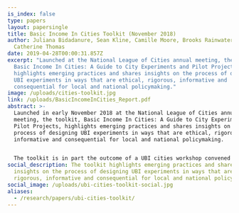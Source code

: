 ```yaml
---
is_index: false
type: papers
layout: papersingle
title: Basic Income In Cities Toolkit (November 2018)
author: Juliana Bidadanure, Sean Kline, Camille Moore, Brooks Rainwater, &
  Catherine Thomas
date: 2019-04-28T00:00:31.857Z
excerpt: "Launched at the National League of Cities annual meeting, the toolkit,
  Basic Income In Cities: A Guide to City Experiments and Pilot Projects,
  highlights emerging practices and shares insights on the process of designing
  UBI experiments in ways that are ethical, rigorous, informative and
  consequential for local and national policymaking."
image: /uploads/cities-toolkit.jpg
link: /uploads/BasicIncomeInCities_Report.pdf
abstract: >-
  Launched in early November 2018 at the National League of Cities annual
  meeting, the toolkit, Basic Income In Cities: A Guide to City Experiments and
  Pilot Projects, highlights emerging practices and shares insights on the
  process of designing UBI experiments in ways that are ethical, rigorous,
  informative and consequential for local and national policymaking.


  The toolkit is in part the outcome of a UBI cities workshop convened by the Basic Income Lab in partnership with the National League of Cities (NLC) and the Economic Security Project in September 2017. Researchers and key stakeholders from the Stockton Economic Empowerment Demonstration, the Y Combinator’s Basic Income Project, the Universal Income Project and the Jain Family Institute also made valuable contributions.
social_description: The toolkit highlights emerging practices and shares
  insights on the process of designing UBI experiments in ways that are ethical,
  rigorous, informative and consequential for local and national policymaking.
social_image: /uploads/ubi-cities-toolkit-social.jpg
aliases:
  - /research/papers/ubi-cities-toolkit/
---
```

